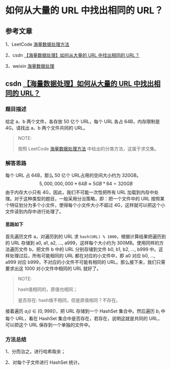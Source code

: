 # 如何从大量的 URL 中找出相同的 URL？



## 参考文章

1、LeetCode [海量数据处理方法](https://leetcode-cn.com/circle/article/qlkHuN/) 

2、csdn [【海量数据处理】如何从大量的 URL 中找出相同的 URL？](https://blog.csdn.net/hehuanchun0311/article/details/106000809)

3、weixin [海量数据处理](https://mp.weixin.qq.com/s?__biz=Mzg5OTU3MjQ4Ng==&mid=2247485150&idx=1&sn=6df5f452631bc81005f08c04c01e8904&chksm=c05070b7f727f9a106b22158148e3ce8f1ff33627bac6f92b52dffa70fd8a705abae0f4c1d25&scene=132#wechat_redirect)



## csdn [【海量数据处理】如何从大量的 URL 中找出相同的 URL？](https://blog.csdn.net/hehuanchun0311/article/details/106000809)

### 题目描述

给定 a、b 两个文件，各存放 50 亿个 URL，每个 URL 各占 64B，内存限制是 4G。请找出 a、b 两个文件共同的 URL。

> NOTE: 
>
> 按照 LeetCode [海量数据处理方法](https://leetcode-cn.com/circle/article/qlkHuN/) 中给出的分类方法，这属于求交集。
>
> 

### 解答思路

每个 URL 占 64B，那么 50 亿个 URL占用的空间大小约为 320GB。
$$
5,000,000,000 * 64B ≈ 5GB * 64 = 320GB
$$
由于内存大小只有 4G，因此，我们不可能一次性把所有 URL 加载到内存中处理。对于这种类型的题目，一般采用分治策略，即：把一个文件中的 URL 按照某个特征划分为多个小文件，使得每个小文件大小不超过 4G，这样就可以把这个小文件读到内存中进行处理了。

#### 思路如下

首先遍历文件 a，对遍历到的 URL 求 `hash(URL) % 1000`，根据计算结果把遍历到的 URL 存储到 a0, a1, a2, …, a999，这样每个大小约为 300MB。使用同样的方法遍历文件 b，把文件 b 中的 URL 分别存储到文件 b0, b1, b2, …, b999 中。这样处理过后，所有可能相同的 URL 都在对应的小文件中，即 a0 对应 b0, …, a999 对应 b999，不对应的小文件不可能有相同的 URL。那么接下来，我们只需要求出这 1000 对小文件中相同的 URL 就好了。

> NOTE: 
>
> hash值相同的，原值也相同；
>
> 是否存在: hash值不相同，但是原值相同？不存在。

接着遍历 $a_i( i \in [0,999])$，把 URL 存储到一个 HashSet 集合中。然后遍历 $b_i$ 中每个 URL，看在 HashSet 集合中是否存在，若存在，说明这就是共同的 URL，可以把这个 URL 保存到一个单独的文件中。

### 方法总结

1、分而治之，进行哈希取余；

2、对每个子文件进行 HashSet 统计。

